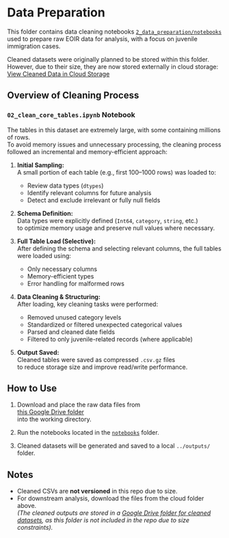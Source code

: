 # Data Preparation

This folder contains data cleaning notebooks
[`2_data_preparation/notebooks`](./notebooks)
used to prepare raw EOIR data for analysis,
with a focus on juvenile immigration cases.

Cleaned datasets were originally planned to be stored within this folder.
However, due to their size, they are now stored externally in cloud storage:  
[View Cleaned Data in Cloud Storage](<link-to-folder>)

## Overview of Cleaning Process

### `02_clean_core_tables.ipynb` Notebook

The tables in this dataset are extremely large,
with some containing millions of rows.  
To avoid memory issues and unnecessary processing,
the cleaning process followed an incremental and memory-efficient approach:

1. **Initial Sampling:**  
   A small portion of each table (e.g., first 100–1000 rows) was loaded to:
   - Review data types (`dtypes`)
   - Identify relevant columns for future analysis
   - Detect and exclude irrelevant or fully null fields  

2. **Schema Definition:**  
   Data types were explicitly defined (`Int64`, `category`, `string`, etc.)  
   to optimize memory usage and preserve null values where necessary.

3. **Full Table Load (Selective):**  
   After defining the schema and selecting relevant columns,
   the full tables were loaded using:
   - Only necessary columns  
   - Memory-efficient types  
   - Error handling for malformed rows  

4. **Data Cleaning & Structuring:**  
   After loading, key cleaning tasks were performed:
   - Removed unused category levels  
   - Standardized or filtered unexpected categorical values  
   - Parsed and cleaned date fields  
   - Filtered to only juvenile-related records (where applicable)

5. **Output Saved:**  
   Cleaned tables were saved as compressed `.csv.gz` files  
   to reduce storage size and improve read/write performance.

## How to Use

1. Download and place the raw data files from  
   [this Google Drive folder](https://drive.google.com/drive/folders/1T82lpd3Pwzkhq1nCNJah0FfwkSnphdRz?usp=share_link)  
   into the working directory.

2. Run the notebooks located in the [`notebooks`](./notebooks) folder.

3. Cleaned datasets will be generated and saved to a local `../outputs/` folder.

## Notes

- Cleaned CSVs are **not versioned** in this repo due to size.
- For downstream analysis, download the files from the cloud folder above.  
  *(The cleaned outputs are stored in a [Google Drive folder for cleaned datasets](https://drive.google.com/drive/folders/1C8HEBVoI0GHZL9kh40bklIkWBWiGIfpu?usp=share_link), as this folder is not included in the repo due to size constraints).*
